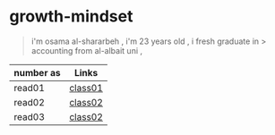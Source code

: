 # growth-mindset


>i'm osama al-shararbeh , i'm 23 years old , i fresh graduate in > accounting from al-albait uni , 




 

| number as   | Links               |
| ----------- | --------------------|
| read01      | [class01](read01.md)|       
| read02      | [class02](read02.md)|       
| read03      | [class02](read03.md)|       
